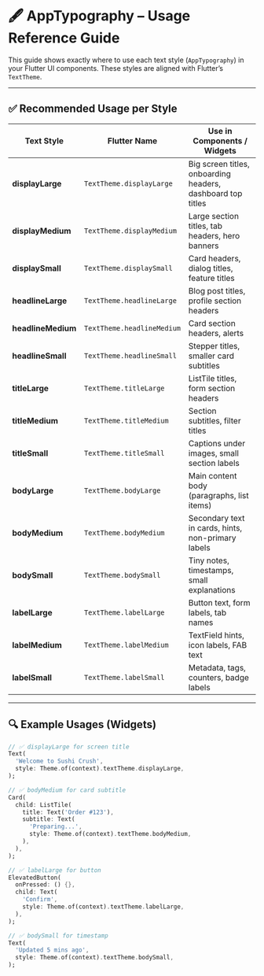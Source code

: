 # 🖋️ AppTypography – Usage Reference Guide

This guide shows exactly where to use each text style (`AppTypography`) in your Flutter UI components. These styles are aligned with Flutter’s `TextTheme`.

---

## ✅ Recommended Usage per Style

| Text Style           | Flutter Name            | Use in Components / Widgets                                     |
|----------------------|--------------------------|------------------------------------------------------------------|
| **displayLarge**     | `TextTheme.displayLarge` | Big screen titles, onboarding headers, dashboard top titles     |
| **displayMedium**    | `TextTheme.displayMedium`| Large section titles, tab headers, hero banners                 |
| **displaySmall**     | `TextTheme.displaySmall` | Card headers, dialog titles, feature titles                     |
| **headlineLarge**    | `TextTheme.headlineLarge`| Blog post titles, profile section headers                       |
| **headlineMedium**   | `TextTheme.headlineMedium`| Card section headers, alerts                                     |
| **headlineSmall**    | `TextTheme.headlineSmall`| Stepper titles, smaller card subtitles                          |
| **titleLarge**       | `TextTheme.titleLarge`   | ListTile titles, form section headers                           |
| **titleMedium**      | `TextTheme.titleMedium`  | Section subtitles, filter titles                                |
| **titleSmall**       | `TextTheme.titleSmall`   | Captions under images, small section labels                     |
| **bodyLarge**        | `TextTheme.bodyLarge`    | Main content body (paragraphs, list items)                      |
| **bodyMedium**       | `TextTheme.bodyMedium`   | Secondary text in cards, hints, non-primary labels              |
| **bodySmall**        | `TextTheme.bodySmall`    | Tiny notes, timestamps, small explanations                      |
| **labelLarge**       | `TextTheme.labelLarge`   | Button text, form labels, tab names                             |
| **labelMedium**      | `TextTheme.labelMedium`  | TextField hints, icon labels, FAB text                          |
| **labelSmall**       | `TextTheme.labelSmall`   | Metadata, tags, counters, badge labels                          |

---

## 🔍 Example Usages (Widgets)

```dart
// ✅ displayLarge for screen title
Text(
  'Welcome to Sushi Crush',
  style: Theme.of(context).textTheme.displayLarge,
);

// ✅ bodyMedium for card subtitle
Card(
  child: ListTile(
    title: Text('Order #123'),
    subtitle: Text(
      'Preparing...',
      style: Theme.of(context).textTheme.bodyMedium,
    ),
  ),
);

// ✅ labelLarge for button
ElevatedButton(
  onPressed: () {},
  child: Text(
    'Confirm',
    style: Theme.of(context).textTheme.labelLarge,
  ),
);

// ✅ bodySmall for timestamp
Text(
  'Updated 5 mins ago',
  style: Theme.of(context).textTheme.bodySmall,
);
